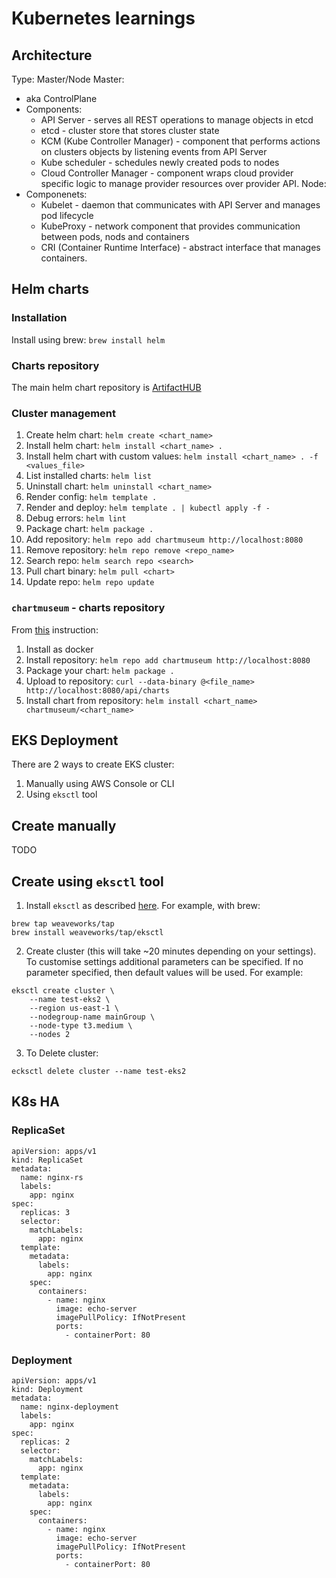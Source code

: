 # Kubernetes learnings
## Architecture
Type: Master/Node
Master:
- aka ControlPlane
- Components:
  - API Server - serves all REST operations to manage objects in etcd
  - etcd - cluster store that stores cluster state
  - KCM (Kube Controller Manager) - component that performs actions on clusters objects by listening events from API Server
  - Kube scheduler - schedules newly created pods to nodes
  - Cloud Controller Manager - component wraps cloud provider specific logic to manage provider resources over provider API.
Node:
- Componenets:
  - Kubelet - daemon that communicates with API Server and manages pod lifecycle
  - KubeProxy - network component that provides communication between pods, nods and containers
  - CRI (Container Runtime Interface) - abstract interface that manages containers.

## Helm charts
### Installation
Install using brew: `brew install helm`

### Charts repository
The main helm chart repository is [ArtifactHUB](https://artifacthub.io/)

### Cluster management
1. Create helm chart: `helm create <chart_name>`
2. Install helm chart: `helm install <chart_name> .`
3. Install helm chart with custom values: `helm install <chart_name> . -f <values_file>`
4. List installed charts: `helm list`
5. Uninstall chart: `helm uninstall <chart_name>`
6. Render config: `helm template .`
7. Render and deploy: `helm template . | kubectl apply -f -`
8. Debug errors: `helm lint`
9. Package chart: `helm package .`
10. Add repository: `helm repo add chartmuseum http://localhost:8080`
11. Remove repository: `helm repo remove <repo_name>`
12. Search repo: `helm search repo <search>`
13. Pull chart binary: `helm pull <chart>`
14. Update repo: `helm repo update`

### `chartmuseum` - charts repository
From [this](https://github.com/helm/chartmuseum) instruction:
1. Install as docker
2. Install repository: `helm repo add chartmuseum http://localhost:8080`
3. Package your chart: `helm package .`
4. Upload to repository: `curl --data-binary @<file_name> http://localhost:8080/api/charts`
5. Install chart from repository: `helm install <chart_name> chartmuseum/<chart_name>`

## EKS Deployment
There are 2 ways to create EKS cluster:
1. Manually using AWS Console or CLI
2. Using `eksctl` tool

## Create manually
TODO

## Create using `eksctl` tool
1. Install `eksctl` as described [here](https://github.com/weaveworks/eksctl). For example, with brew:
```
brew tap weaveworks/tap
brew install weaveworks/tap/eksctl
```
2. Create cluster (this will take ~20 minutes depending on your settings). To customise settings additional parameters can be specified. If no parameter specified, then default values will be used. For example:
```
eksctl create cluster \
    --name test-eks2 \
    --region us-east-1 \
    --nodegroup-name mainGroup \
    --node-type t3.medium \
    --nodes 2
```
3. To Delete cluster:
```
ecksctl delete cluster --name test-eks2
```

## K8s HA
### ReplicaSet
```
apiVersion: apps/v1
kind: ReplicaSet
metadata:
  name: nginx-rs
  labels:
    app: nginx
spec:
  replicas: 3
  selector:
    matchLabels:
      app: nginx
  template:
    metadata:
      labels:
        app: nginx
    spec:
      containers:
        - name: nginx
          image: echo-server
          imagePullPolicy: IfNotPresent
          ports:
            - containerPort: 80
```
### Deployment
```
apiVersion: apps/v1
kind: Deployment
metadata:
  name: nginx-deployment
  labels:
    app: nginx
spec:
  replicas: 2
  selector:
    matchLabels:
      app: nginx
  template:
    metadata:
      labels:
        app: nginx
    spec:
      containers:
        - name: nginx
          image: echo-server
          imagePullPolicy: IfNotPresent
          ports:
            - containerPort: 80
```
